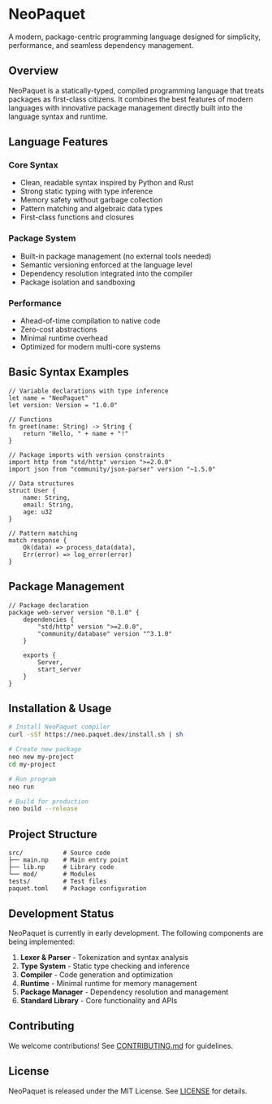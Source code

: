 # NeoPaquet

A modern, package-centric programming language designed for simplicity, performance, and seamless dependency management.

## Overview

NeoPaquet is a statically-typed, compiled programming language that treats packages as first-class citizens. It combines the best features of modern languages with innovative package management directly built into the language syntax and runtime.

## Language Features

### Core Syntax
- Clean, readable syntax inspired by Python and Rust
- Strong static typing with type inference
- Memory safety without garbage collection
- Pattern matching and algebraic data types
- First-class functions and closures

### Package System
- Built-in package management (no external tools needed)
- Semantic versioning enforced at the language level
- Dependency resolution integrated into the compiler
- Package isolation and sandboxing

### Performance
- Ahead-of-time compilation to native code
- Zero-cost abstractions
- Minimal runtime overhead
- Optimized for modern multi-core systems

## Basic Syntax Examples

```neopaquet
// Variable declarations with type inference
let name = "NeoPaquet"
let version: Version = "1.0.0"

// Functions
fn greet(name: String) -> String {
    return "Hello, " + name + "!"
}

// Package imports with version constraints
import http from "std/http" version ">=2.0.0"
import json from "community/json-parser" version "~1.5.0"

// Data structures
struct User {
    name: String,
    email: String,
    age: u32
}

// Pattern matching
match response {
    Ok(data) => process_data(data),
    Err(error) => log_error(error)
}
```

## Package Management

```neopaquet
// Package declaration
package web-server version "0.1.0" {
    dependencies {
        "std/http" version ">=2.0.0",
        "community/database" version "^3.1.0"
    }
    
    exports {
        Server,
        start_server
    }
}
```

## Installation & Usage

```bash
# Install NeoPaquet compiler
curl -sSf https://neo.paquet.dev/install.sh | sh

# Create new package
neo new my-project
cd my-project

# Run program
neo run

# Build for production
neo build --release
```

## Project Structure

```
src/           # Source code
├── main.np    # Main entry point
├── lib.np     # Library code
└── mod/       # Modules
tests/         # Test files
paquet.toml    # Package configuration
```

## Development Status

NeoPaquet is currently in early development. The following components are being implemented:

1. **Lexer & Parser** - Tokenization and syntax analysis
2. **Type System** - Static type checking and inference
3. **Compiler** - Code generation and optimization
4. **Runtime** - Minimal runtime for memory management
5. **Package Manager** - Dependency resolution and management
6. **Standard Library** - Core functionality and APIs

## Contributing

We welcome contributions! See [CONTRIBUTING.md](CONTRIBUTING.md) for guidelines.

## License

NeoPaquet is released under the MIT License. See [LICENSE](LICENSE) for details.